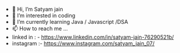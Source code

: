 - 👋 Hi, I’m Satyam jain
- 👀 I’m interested in coding
- 🌱 I’m currently learning Java / Javascript /DSA
- 📫 How to reach me ...
-   linked in : - https://www.linkedin.com/in/satyam-jain-76290521b/
-   instagram :- https://www.instagram.com/satyam_jain_07/

<!---
satyamgits07/satyamgits07 is a ✨ special ✨ repository because its `README.md` (this file) appears on your GitHub profile.
You can click the Preview link to take a look at your changes.
--->
